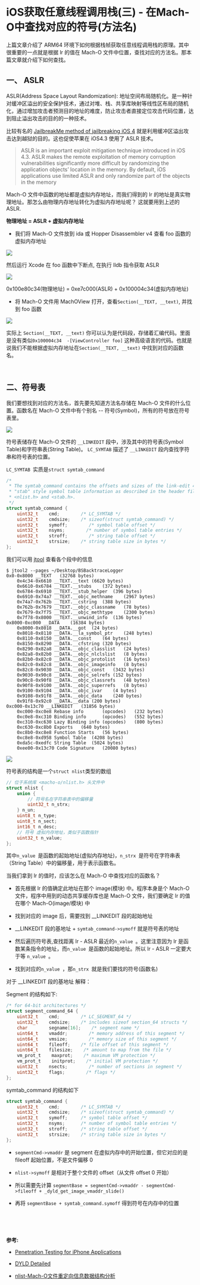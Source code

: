 
# iOS获取任意线程调用栈(三) - 在Mach-O中查找对应的符号(方法名) 


上篇文章介绍了 ARM64 环境下如何根据栈帧获取任意线程调用栈的原理。其中很重要的一点就是根据 lr 的值在 Mach-O 文件中位置，查找对应的方法名。那本篇文章就介绍下如何查找。

## 一、 ASLR

ASLR(Address Space Layout Randomization): 地址空间布局随机化。是一种针对缓冲区溢出的安全保护技术，通过对堆、栈、共享库映射等线性区布局的随机化，通过增加攻击者预测目的地址的难度，防止攻击者直接定位攻击代码位置，达到阻止溢出攻击的目的的一种技术。

比较有名的 [JailbreakMe method of jailbreaking iOS 4](https://www.howtogeek.com/howto/24344/jailbreak-your-iphone-or-ipod-touch-with-ios-4-the-easy-way/) 就是利用缓冲区溢出攻击达到越狱的目的。这也促使苹果在 iOS4.3 使用了 ASLR 技术。

> ASLR is an important exploit mitigation technique introduced in iOS 4.3. ASLR makes the remote exploitation of memory corruption vulnerabilities significantly more difficult by randomizing the application objects’ location in the memory. By default, iOS applications use limited ASLR and only randomize part of the objects in the memoryMach-O 文件中函数的地址都是虚拟内存地址，而我们得到的 lr 的地址是真实物理地址。那怎么由物理内存地址转化为虚拟内存地址呢？ 这就要用到上述的 ASLR.

**物理地址 = ASLR + 虚拟内存地址**

- 我们将 Mach-O 文件放到 ida 或 Hopper Disassembler v4 查看 foo 函数的虚拟内存地址

![](../Images/iOS/iOSGetArbitraryThreadCallStack/ThreadCallStack_image0301.png)

然后运行 Xcode 在 foo 函数中下断点, 在执行 lldb 指令获取 ASLR

![](../Images/iOS/iOSGetArbitraryThreadCallStack/ThreadCallStack_image0302.png)

0x100e80c34(物理地址) = 0xe7c000(ASLR) + 0x100004c34(虚拟内存地址)


- 将 Mach-O 文件用 MachOView 打开，查看`Section(__TEXT, __text)`, 并找到 foo 函数

![](../Images/iOS/iOSGetArbitraryThreadCallStack/ThreadCallStack_image0303.png)


实际上 `Section(__TEXT, __text)` 你可以认为是代码段，存储着汇编代码。里面是没有类似`0x100004c34  -[ViewController foo]` 这种高级语言的代码。也就是说我们不能根据虚拟内存地址在`Section(__TEXT, __text)` 中找到对应的函数名。



<br>

## 二、符号表

我们要想找到对应的方法名，首先要先知道方法名存储在 Mach-O 文件的什么位置。函数名在 Mach-O 文件中有个别名 -- 符号(Symbol)，所有的符号放在符号表里。

![](../Images/iOS/iOSGetArbitraryThreadCallStack/ThreadCallStack_image0304.png)

符号表储存在 Mach-O 文件的 `__LINKEDIT` 段中，涉及其中的符号表(Symbol Table)和字符串表(String Table)。 `LC_SYMTAB` 描述了 `__LINKEDIT` 段内查找字符串和符号表的位置。

`LC_SYMTAB `实质是`struct symtab_command`

```C
/*
 * The symtab_command contains the offsets and sizes of the link-edit 4.3BSD
 * "stab" style symbol table information as described in the header files
 * <nlist.h> and <stab.h>.
 */
struct symtab_command {
    uint32_t    cmd;        /* LC_SYMTAB */
    uint32_t    cmdsize;    /* sizeof(struct symtab_command) */
    uint32_t    symoff;        /* symbol table offset */
    uint32_t    nsyms;        /* number of symbol table entries */
    uint32_t    stroff;        /* string table offset */
    uint32_t    strsize;    /* string table size in bytes */
};
```


我们可以用 [jtool](http://www.newosxbook.com/tools/jtool.html) 查看各个段中的信息

```shell
$ jtool2 --pages ~/Desktop/BSBacktraceLogger                                                                      
0x0-0x8000 __TEXT	(32768 bytes)
	0x4c34-0x6610 __TEXT.__text	(6620 bytes)
	0x6610-0x6784 __TEXT.__stubs	(372 bytes)
	0x6784-0x6910 __TEXT.__stub_helper	(396 bytes)
	0x6910-0x74a7 __TEXT.__objc_methname	(2967 bytes)
	0x74a7-0x762b __TEXT.__cstring	(388 bytes)
	0x762b-0x7679 __TEXT.__objc_classname	(78 bytes)
	0x7679-0x7f75 __TEXT.__objc_methtype	(2300 bytes)
	0x7f78-0x8000 __TEXT.__unwind_info	(136 bytes)
0x8000-0xc000 __DATA	(16384 bytes)
	0x8000-0x8018 __DATA.__got	(24 bytes)
	0x8018-0x8110 __DATA.__la_symbol_ptr	(248 bytes)
	0x8110-0x8150 __DATA.__const	(64 bytes)
	0x8150-0x8290 __DATA.__cfstring	(320 bytes)
	0x8290-0x82a8 __DATA.__objc_classlist	(24 bytes)
	0x82a8-0x82b0 __DATA.__objc_nlclslist	(8 bytes)
	0x82b0-0x82c0 __DATA.__objc_protolist	(16 bytes)
	0x82c0-0x82c8 __DATA.__objc_imageinfo	(8 bytes)
	0x82c8-0x9030 __DATA.__objc_const	(3432 bytes)
	0x9030-0x90c8 __DATA.__objc_selrefs	(152 bytes)
	0x90c8-0x90f8 __DATA.__objc_classrefs	(48 bytes)
	0x90f8-0x9100 __DATA.__objc_superrefs	(8 bytes)
	0x9100-0x9104 __DATA.__objc_ivar	(4 bytes)
	0x9108-0x91f8 __DATA.__objc_data	(240 bytes)
	0x91f8-0x92c0 __DATA.__data	(200 bytes)
0xc000-0x13c70 __LINKEDIT	(31856 bytes)
	0xc000-0xc0e8 Rebase info       (opcodes)	(232 bytes)
	0xc0e8-0xc310 Binding info      (opcodes)	(552 bytes)
	0xc310-0xc630 Lazy Binding info (opcodes)	(800 bytes)
	0xc630-0xc8b0 Exports	(640 bytes)
	0xc8b0-0xc8e8 Function Starts	(56 bytes)
	0xc8e8-0xd958 Symbol Table	(4208 bytes)
	0xda5c-0xedfc String Table	(5024 bytes)
	0xee00-0x13c70 Code Signature	(20080 bytes)
```

![](../Images/iOS/iOSGetArbitraryThreadCallStack/ThreadCallStack_image0305.png)

符号表的结构是一个`struct nlist`类型的数组

```C
// 位于系统库 <macho-o/nlist.h> 头文件中
struct nlist {
    union {
        // 符号名在字符串表中的偏移量
        uint32_t n_strx;
    } n_un;
    uint8_t n_type;
    uint8_t n_sect;
    int16_t n_desc;
    // 符号 虚拟内存地址，类似于函数指针
    uint32_t n_value;
};
```

其中`n_value `是函数的起始地址(虚拟内存地址)，`n_strx `是符号在字符串表（String Table）中的偏移量，用于表示函数名。

当我们拿到 lr 的值时，应该怎么在 Mach-O 中查找对应的函数名？

- 首先根据 lr 的值确定此地址在那个 image(模块) 中。程序本身是个 Mach-O 文件，程序中用到的动态共享缓存库也是 Mach-O 文件，我们要确定 lr 的值在哪个 Mach-O(image/模块) 中

- 找到对应的 image 后，需要找到 __LINKEDIT 段的起始地址

- __LINKEDIT 段的基地址 + `symtab_command->symoff` 就是符号表的地址

- 然后遍历符号表,查找距离 lr - ASLR 最近的`n_value `。这里注意因为 lr 是函数某条指令的地址，而`n_value `是函数的起始地址。所以 lr - ASLR 一定要大于等 `n_value `。

- 找到对应的`n_value `，那`n_strx `就是我们要找的符号(函数名)


对于 __LINKEDIT 段的基地址 解释：

Segment 的结构如下:

```C
/* for 64-bit architectures */
struct segment_command_64 {
    uint32_t    cmd;        /* LC_SEGMENT_64 */
    uint32_t    cmdsize;    /* includes sizeof section_64 structs */
    char        segname[16];    /* segment name */
    uint64_t    vmaddr;        /* memory address of this segment */
    uint64_t    vmsize;        /* memory size of this segment */
    uint64_t    fileoff;    /* file offset of this segment */
    uint64_t    filesize;    /* amount to map from the file */
    vm_prot_t    maxprot;    /* maximum VM protection */
    vm_prot_t    initprot;    /* initial VM protection */
    uint32_t    nsects;        /* number of sections in segment */
    uint32_t    flags;        /* flags */
};
```

symtab_command 的结构如下

```C
struct symtab_command {
	uint32_t	cmd;		/* LC_SYMTAB */
	uint32_t	cmdsize;	/* sizeof(struct symtab_command) */
	uint32_t	symoff;		/* symbol table offset */
	uint32_t	nsyms;		/* number of symbol table entries */
	uint32_t	stroff;		/* string table offset */
	uint32_t	strsize;	/* string table size in bytes */
};
```

- `segmentCmd->vmaddr` 是 segment 在虚拟内存中的开始位置，但它对应的是 fileoff 起始位置，不是文件偏移 0

- `nlist->symoff` 是相对于整个文件的 offset（从文件 offset 0 开始）
- 所以需要先计算 `segmentBase = segmentCmd->vmaddr - segmentCmd->fileoff + _dyld_get_image_vmaddr_slide()`
- 再将 `segmentBase + symtab_command.symoff` 得到符号在内存中的位置

<br>


<br>


<br>

**参考:**

- [Penetration Testing for iPhone Applications](https://resources.infosecinstitute.com/penetration-testing-for-iphone-applications-part-5/#gref)

- [DYLD Detailed](http://www.newosxbook.com/articles/DYLD.html)

- [nlist-Mach-O文件重定向信息数据结构分析](http://turingh.github.io/2016/05/24/nlist-Mach-O%E6%96%87%E4%BB%B6%E9%87%8D%E5%AE%9A%E5%90%91%E4%BF%A1%E6%81%AF%E6%95%B0%E6%8D%AE%E7%BB%93%E6%9E%84%E5%88%86%E6%9E%90/)

<br>
